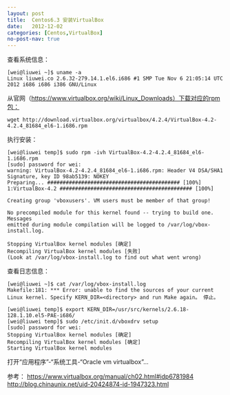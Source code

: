 ```yaml
---
layout: post
title:  Centos6.3 安装VirtualBox
date:   2012-12-02
categories: [Centos,VirtualBox]
no-post-nav: true
---
```


查看系统信息：

```
[wei@liuwei ~]$ uname -a
Linux liuwei.co 2.6.32-279.14.1.el6.i686 #1 SMP Tue Nov 6 21:05:14 UTC 2012 i686 i686 i386 GNU/Linux
```

从官网（https://www.virtualbox.org/wiki/Linux_Downloads）下载对应的rpm包：

```
wget http://download.virtualbox.org/virtualbox/4.2.4/VirtualBox-4.2-4.2.4_81684_el6-1.i686.rpm
``` 

执行安装：

```
[wei@liuwei temp]$ sudo rpm -ivh VirtualBox-4.2-4.2.4_81684_el6-1.i686.rpm 
[sudo] password for wei: 
warning: VirtualBox-4.2-4.2.4_81684_el6-1.i686.rpm: Header V4 DSA/SHA1 Signature, key ID 98ab5139: NOKEY
Preparing... ########################################### [100%]
1:VirtualBox-4.2 ########################################### [100%]

Creating group 'vboxusers'. VM users must be member of that group!

No precompiled module for this kernel found -- trying to build one. Messages
emitted during module compilation will be logged to /var/log/vbox-install.log.

Stopping VirtualBox kernel modules [确定]
Recompiling VirtualBox kernel modules [失败]
(Look at /var/log/vbox-install.log to find out what went wrong)
```

查看日志信息：

```
[wei@liuwei ~]$ cat /var/log/vbox-install.log
Makefile:181: *** Error: unable to find the sources of your current Linux kernel. Specify KERN_DIR=<directory> and run Make again。 停止。
```

```
[wei@liuwei temp]$ export KERN_DIR=/usr/src/kernels/2.6.18-128.1.10.el5-PAE-i686/
[wei@liuwei temp]$ sudo /etc/init.d/vboxdrv setup
[sudo] password for wei: 
Stopping VirtualBox kernel modules [确定]
Recompiling VirtualBox kernel modules [确定]
Starting VirtualBox kernel modules 
```

打开“应用程序”-“系统工具-“Oracle vm virtualbox”...

参考：
https://www.virtualbox.org/manual/ch02.html#idp6781984
http://blog.chinaunix.net/uid-20424874-id-1947323.html






